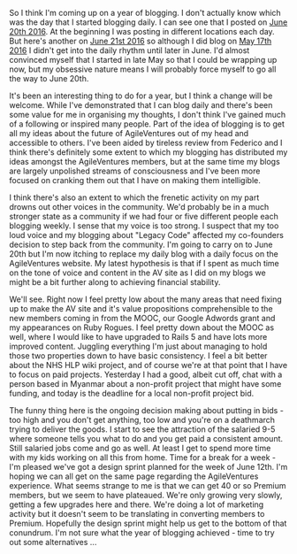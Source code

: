 So I think I'm coming up on a year of blogging.  I don't actually know which was the day that I started blogging daily. I can see one that I posted on [June 20th 2016](http://linklens.blogspot.co.uk/2016/06/moving-beyond-toy-problems.html).  At the beginning I was posting in different locations each day.  But here's another on [June 21st 2016](http://nonprofits.agileventures.org/2016/06/21/agile-approach-to-login-signup-problems/) so although I did blog on [May 17th 2016](http://nonprofits.agileventures.org/2016/05/17/collaborating-in-software-teams/) I didn't get into the daily rhythm until later in June.  I'd almost convinced myself that I started in late May so that I could be wrapping up now, but my obsessive nature means I will probably force myself to go all the way to June 20th.  

It's been an interesting thing to do for a year, but I think a change will be welcome.  While I've demonstrated that I can blog daily and there's been some value for me in organising my thoughts, I don't think I've gained much of a following or inspired many people.  Part of the idea of blogging is to get all my ideas about the future of AgileVentures out of my head and accessible to others.  I've been aided by tireless review from Federico and I think there's definitely some extent to which my blogging has distributed my ideas amongst the AgileVentures members, but at the same time my blogs are largely unpolished streams of consciousness and I've been more focused on cranking them out that I have on making them intelligible.

I think there's also an extent to which the frenetic activity on my part drowns out other voices in the community.  We'd probably be in a much stronger state as a community if we had four or five different people each blogging weekly.  I sense that my voice is too strong.  I suspect that my too loud voice and my blogging about "Legacy Code" affected my co-founders decision to step back from the community.   I'm going to carry on to June 20th but I'm now itching to replace my daily blog with a daily focus on the AgileVentures website.  My latest hypothesis is that if I spent as much time on the tone of voice and content in the AV site as I did on my blogs we might be a bit further along to achieving financial stability.

We'll see.  Right now I feel pretty low about the many areas that need fixing up to make the AV site and it's value propositions comprehensible to the new members coming in from the MOOC, our Google Adwords grant and my appearances on Ruby Rogues.  I feel pretty down about the MOOC as well, where I would like to have upgraded to Rails 5 and have lots more improved content.  Juggling everything I'm just about managing to hold those two properties down to have basic consistency.  I feel a bit better about the NHS HLP wiki project, and of course we're at that point that I have to focus on paid projects.  Yesterday I had a good, albeit cut off, chat with a person based in Myanmar about a non-profit project that might have some funding, and today is the deadline for a local non-profit project bid.  

The funny thing here is the ongoing decision making about putting in bids - too high and you don't get anything, too low and you're on a deathmarch trying to deliver the goods.  I start to see the attraction of the salaried 9-5 where someone tells you what to do and you get paid a consistent amount.  Still salaried jobs come and go as well.  At least I get to spend more time with my kids working on all this from home.   Time for a break for a week - I'm pleased we've got a design sprint planned for the week of June 12th.  I'm hoping we can all get on the same page regarding the AgileVentures experience.  What seems strange to me is that we can get 40 or so Premium members, but we seem to have plateaued.  We're only growing very slowly, getting a few upgrades here and there.  We're doing a lot of marketing activity but it doesn't seem to be translating in converting members to Premium.  Hopefully the design sprint might help us get to the bottom of that conundrum.  I'm not sure what the year of blogging achieved - time to try out some alternatives ...
